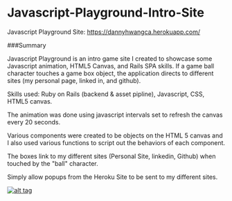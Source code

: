 # Javascript-Playground-Intro-Site

Javascript Playground Site: https://dannyhwangca.herokuapp.com/

###Summary

Javascript Playground is an intro game site I created to showcase some Javascript animation, HTML5 Canvas, and Rails SPA skills. If a game ball character touches a game box object, the application directs to different sites (my personal page, linked in, and github). 

Skills used: Ruby on Rails (backend & asset pipline), Javascript, CSS, HTML5 canvas.

The animation was done using javascript intervals set to refresh the canvas every 20 seconds. 

Various components were created to be objects on the HTML 5 canvas and I also used various functions to script out the behaviors of each component.

The boxes link to my different sites (Personal Site, linkedin, Github) when touched by the "ball" character. 

Simply allow popups from the Heroku Site to be sent to my different sites. 

<a href="https://dannyhwangca.herokuapp.com/">![alt tag](http://i.imgur.com/pp2d9ts.png)</a>







